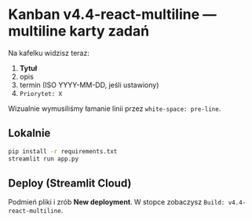# Kanban v4.4-react-multiline — multiline karty zadań

Na kafelku widzisz teraz:
1. **Tytuł**
2. opis
3. termin (ISO YYYY-MM-DD, jeśli ustawiony)
4. `Priorytet: X`

Wizualnie wymusiliśmy łamanie linii przez `white-space: pre-line`.

## Lokalnie
```bash
pip install -r requirements.txt
streamlit run app.py
```

## Deploy (Streamlit Cloud)
Podmień pliki i zrób **New deployment**. W stopce zobaczysz `Build: v4.4-react-multiline`.
